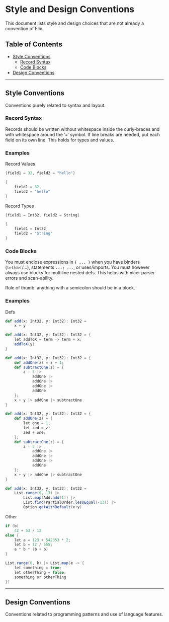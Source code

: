 # Style and Design Conventions
This document lists style and design choices that are not already a convention
of Flix.

<!-- OBS: keep this updated and ordered when changing content -->
## Table of Contents
* [Style Conventions](#style-conventions)
    * [Record Syntax](#record-syntax)
    * [Code Blocks](#code-blocks)
* [Design Conventions](#design-conventions)

--------------------------------------------------------------------------------

## Style Conventions
Conventions purely related to syntax and layout.

### Record Syntax
Records should be written without whitespace inside the curly-braces and with
whitespace around the '`=`' symbol. If line breaks are needed, put each field on
its own line. This holds for types and values.

### Examples
Record Values

```scala
{field1 = 32, field2 = "hello"}
```
```scala
{
    field1 = 32,
    field2 = "hello"
}
```
Record Types
```scala
{field1 = Int32, field2 = String}
```
```scala
{
    field1 = Int32,
    field2 = "String"
}
```

### Code Blocks
You must enclose expressions in `{ ... }` when you have binders
(`let`/`def`/...), statements `...; ...`, or uses/imports. You must however
always use blocks for multiline nested defs. This helps with nicer parser errors
and scan-ability.

Rule of thumb: anything with a semicolon should be in a block.

### Examples
Defs
```scala
def add(x: Int32, y: Int32): Int32 =
    x + y
```
```scala
def add(x: Int32, y: Int32): Int32 = {
    let addToX = term -> term + x;
    addToX(y)
}
```
```scala
def add(x: Int32, y: Int32): Int32 = {
    def addOne(z) = z + 1;
    def subtractOne(z) = {
        z - 5 |>
            addOne |>
            addOne |>
            addOne |>
            addOne
    };
    x + y |> addOne |> subtractOne
}
```
```scala
def add(x: Int32, y: Int32): Int32 = {
    def addOne(z) = {
        let one = 1;
        let zed = z;
        zed + one;
    };
    def subtractOne(z) = {
        z - 5 |>
            addOne |>
            addOne |>
            addOne |>
            addOne
    };
    x + y |> addOne |> subtractOne
}
```
```scala
def add(x: Int32, y: Int32): Int32 =
    List.range(0, 13) |>
        List.map(Add.add(1)) |>
        List.find(PartialOrder.lessEqual(-13)) |>
        Option.getWithDefault(x+y)
```

Other
```scala
if (b)
    42 + 53 / 12
else {
    let a = 123 + 542353 * 2;
    let b = 12 / 555;
    a * b * (b + b)
}
```
```scala
List.range(0, k) |> List.map(e -> {
    let something = true;
    let otherThing = false;
    something or otherThing
})
```

--------------------------------------------------------------------------------

## Design Conventions
Conventions related to programming patterns and use of language features.